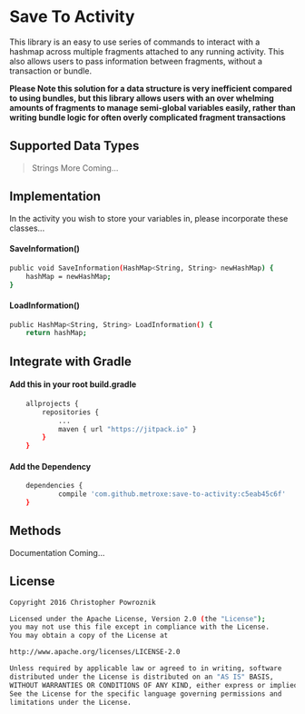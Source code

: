 # Save To Activity

This library is an easy to use series of commands to interact with a hashmap across multiple fragments attached to any running activity. This also allows users to pass information between fragments, without a transaction or bundle.

**Please Note this solution for a data structure is very inefficient compared to using bundles, but this library allows users with an over whelming amounts of fragments to manage semi-global variables easily, rather than writing bundle logic for often overly complicated fragment transactions**

## Supported Data Types

> Strings
> More Coming...

## Implementation

In the activity you wish to store your variables in, please incorporate these classes...

#### SaveInformation()
```sh
public void SaveInformation(HashMap<String, String> newHashMap) {
    hashMap = newHashMap;
}
```
#### LoadInformation()
```sh
public HashMap<String, String> LoadInformation() {
    return hashMap;
```

## Integrate with Gradle
#### Add this in your root build.gradle
```sh
	allprojects {
		repositories {
			...
			maven { url "https://jitpack.io" }
		}
	}
```
#### Add the Dependency
```sh
	dependencies {
	        compile 'com.github.metroxe:save-to-activity:c5eab45c6f'
	}
```
## Methods
Documentation Coming...

## License
```sh
Copyright 2016 Christopher Powroznik

Licensed under the Apache License, Version 2.0 (the "License");
you may not use this file except in compliance with the License.
You may obtain a copy of the License at

http://www.apache.org/licenses/LICENSE-2.0

Unless required by applicable law or agreed to in writing, software
distributed under the License is distributed on an "AS IS" BASIS,
WITHOUT WARRANTIES OR CONDITIONS OF ANY KIND, either express or implied.
See the License for the specific language governing permissions and
limitations under the License.
```
